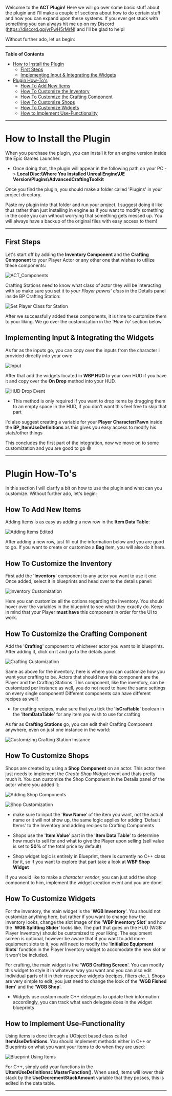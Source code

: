 Welcome to the **ACT Plugin!** Here we will go over some basic stuff about the plugin and I'll make a couple of sections about how to do certain stuff and how you can expand upon these systems. 
If you ever get stuck with something you can always hit me up on my Discord (https://discord.gg/yrFwH5rMrN) and I'll be glad to help!

Without further ado, let us begin:
___

<!-- START doctoc generated TOC please keep comment here to allow auto update -->
<!-- DON'T EDIT THIS SECTION, INSTEAD RE-RUN doctoc TO UPDATE -->
**Table of Contents**

- [How to Install the Plugin](#how-to-install-the-plugin)
  - [First Steps](#first-steps)
  - [Implementing Input & Integrating the Widgets](#implementing-input--integrating-the-widgets)
- [Plugin How-To's](#plugin-how-tos)
  - [How To Add New Items](#how-to-add-new-items)
  - [How To Customize the Inventory](#how-to-customize-the-inventory)
  - [How To Customize the Crafting Component](#how-to-customize-the-crafting-component)
  - [How To Customize Shops](#how-to-customize-shops)
  - [How To Customize Widgets](#how-to-customize-widgets)
  - [How to Implement Use-Functionality](#how-to-implement-use-functionality)

<!-- END doctoc generated TOC please keep comment here to allow auto update -->

___

# How to Install the Plugin

When you purchase the plugin, you can install it for an engine version inside the Epic Games Launcher.

- Once doing that, the plugin will appear in the following path on your PC -> **Local Disc:\Where You Installed Unreal Engine\UE Version\Plugins\AdvancedCraftingToolkit**

Once you find the plugin, you should make a folder called 'Plugins' in your project directory.

Paste my plugin into that folder and run your project. I suggest doing it like thus rather than just installing in engine as if you want to modify something in the code you can without worrying that something gets messed up. You will always have a backup of the original files with easy access to them!

___

## First Steps

Let's start off by adding the **Inventory Component** and the **Crafting Component** to your Player Actor or any other one that wishes to utilize these components:

![ACT_Components](https://github.com/Krsmanovic-S/Advanced-Crafting-Toolkit-Documentation/assets/103185975/77689453-ebb4-468b-837f-801895ac1b06)

Crafting Stations need to know what class of actor they will be interacting with so make sure you set it to *your Player pawns' class* in the Details panel inside BP Crafting Station:

![Set Player Class for Station](https://github.com/Krsmanovic-S/Advanced-Crafting-Toolkit-Documentation/assets/103185975/0dab6eb8-cdc6-42c1-9a7c-fe306fe669fe)

After we successfully added these components, it is time to customize them to your liking. We go over the customization in the *'How To'* section below.

## Implementing Input & Integrating the Widgets

As far as the inputs go, you can copy over the inputs from the character I provided directly into your own:

![Input](https://github.com/Krsmanovic-S/Advanced-Crafting-Toolkit-Documentation/assets/103185975/dc74ead0-95fb-41bd-b2c8-992d0b23d06f)

After that add the widgets located in **WBP HUD** to your own HUD if you have it and copy over the **On Drop** method into your HUD.

![HUD Drop Event](https://github.com/Krsmanovic-S/Advanced-Crafting-Toolkit-Documentation/assets/103185975/1731d82a-7eeb-42d1-9a29-d0c086396b96)

- This method is only required if you want to drop items by dragging them to an empty space in the HUD, if you don't want this feel free to skip that part

I'd also suggest creating a variable for your **Player Character/Pawn** inside the **BP_ItemUseDefinitions** as this gives you easy access to modify his stats/other things

This concludes the first part of the integration, now we move on to some customization and you are good to go 😄

___

# Plugin How-To's

In this section I will clarify a bit on how to use the plugin and what can you customize. Without further ado, let's begin:

## How To Add New Items

Adding Items is as easy as adding a new row in the **Item Data Table**:

![Adding Items Edited](https://github.com/Krsmanovic-S/Advanced-Crafting-Toolkit-Documentation/assets/103185975/2daf69c6-f47b-4c82-b290-d700b6c005ca)

After adding a new row, just fill out the information below and you are good to go. If you want to create or customize a **Bag** item, you will also do it here.

## How To Customize the Inventory

First add the '**Inventory**' component to any actor you want to use it one. Once added, select it in blueprints and head over to the details panel:

![Inventory Customization](https://github.com/Krsmanovic-S/Advanced-Crafting-Toolkit-Documentation/assets/103185975/2dbb8d81-ee3b-4bf2-abd2-ba5a58f31aaf)

Here you can customize all the options regarding the inventory. You should hover over the variables in the blueprint to see what they exactly do. Keep in mind that your Player **must have** this component in order for the UI to work.

## How To Customize the Crafting Component

Add the '**Crafting**' component to whichever actor you want to in blueprints. After adding it, click on it and go to the details panel:

![Crafting Customization](https://github.com/Krsmanovic-S/Advanced-Crafting-Toolkit-Documentation/assets/103185975/2b8c347a-0c48-42b2-970c-a2d5832f25ef)

Same as above for the inventory, here is where you can customize how you want your crafting to be. Actors that should have this component are the Player and the Crafting Stations. This component, like the inventory, can be customized per instance as well, you do not need to have the same settings on every single component! Different components can have different recipes as well!

- for crafting recipes, make sure that you tick the '**IsCraftable**' boolean in the '**ItemDataTable**' for any item you wish to use for crafting

As far as **Crafting Stations** go, you can edit their Crafting Component anywhere, even on just one instance in the world:

![Customizing Crafting Station Instance](https://github.com/Krsmanovic-S/Advanced-Crafting-Toolkit-Documentation/assets/103185975/bd3572ad-412d-47dd-bc45-fd24f1b3a3a4)

## How To Customize Shops

Shops are created by using a **Shop Component** on an actor. This actor then just needs to implement the *Create Shop Widget* event and thats pretty much it. You can customize the Shop Component in the Details panel of the actor where you added it:

![Adding Shop Components](https://github.com/Krsmanovic-S/Advanced-Crafting-Toolkit-Documentation/assets/103185975/d831e1f4-8c52-4f5a-8222-c8977d96211d)

![Shop Customization](https://github.com/Krsmanovic-S/Advanced-Crafting-Toolkit-Documentation/assets/103185975/05a5b6e2-40ca-472c-9a7c-c8dfb3dc90e2)

- make sure to input the '**Row Name**' of the item you want, not the actual name or it will not show up, the same logic applies for adding 'Default Items' to the Inventory and adding recipes to Crafting Components

- Shops use the '**Item Value**' part in the '**Item Data Table**' to determine how much to sell for and what to give the Player upon selling (sell value is set to **50%** of the total price by default)

- Shop widget logic is entirely in Blueprint, there is currently no C++ class for it, so if you want to explore that part take a look at **WBP Shop Widget**

If you would like to make a *character vendor*, you can just add the shop component to him, implement the widget creation event and you are done!

## How To Customize Widgets

For the inventory, the main widget is the '**WGB Inventory**'. You should not customize anything here, but rather if you want to change how the inventory looks, change the slot image of the '**WBP Inventory Slot**' and how the '**WGB Splitting Slider**' looks like. The part that goes on the HUD (WGB Player Inventory) should be customized to your liking. The equipment screen is optional, however be aware that if you want to add more equipment slots to it, you will need to modify the '**Initialize Equipment Slots**' function in the Player Inventory widget to accomodate the new slot or it won't be included.

For crafting, the main widget is the '**WGB Crafting Screen**'. You can modify this widget to style it in whatever way you want and you can also edit individual parts of it in their respective widgets (recipes, filters etc..). Shops are very simple to edit, you just need to change the look of the '**WGB Fished Item**' and the '**WGB Shop**'.

- Widgets use custom made C++ delegates to update their information accordingly, you can track what each delegate does in the widget blueprints

## How to Implement Use-Functionality

Using items is done through a UObject based class called **ItemUseDefinitions**. You should implement methods either in C++ or Blueprints on what you want your items to do when they are used:

![Blueprint Using Items](https://github.com/Krsmanovic-S/Advanced-Crafting-Toolkit-Documentation/assets/103185975/e24d23d8-1602-43b4-8dad-8d7b7a95efef)

For C++, simply add your functions in the **UItemUseDefinitions::MasterFunction()**. When used, items will lower their stack by the **UseDecrementStackAmount** variable that they posses, this is edited in the data table.

___

